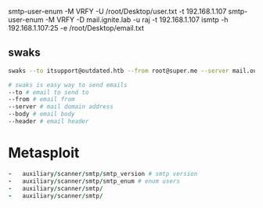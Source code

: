 smtp-user-enum -M VRFY -U /root/Desktop/user.txt -t 192.168.1.107
smtp-user-enum -M VRFY -D mail.ignite.lab -u raj -t 192.168.1.107
ismtp -h 192.168.1.107:25 -e /root/Desktop/email.txt


## swaks

```bash
swaks --to itsupport@outdated.htb --from root@super.me --server mail.outdated.htb  --body "http://10.10.10.10" --header "Subject: SMTH" 

# swaks is easy way to send emails
--to # email to send to
--from # email from
--server # mail domain address
--body # email body
--header # email header 
```


# Metasploit

```ruby
-   auxiliary/scanner/smtp/smtp_version # smtp version
-   auxiliary/scanner/smtp/smtp_enum # enum users
-   auxiliary/scanner/smtp/
-   auxiliary/scanner/smtp/
```